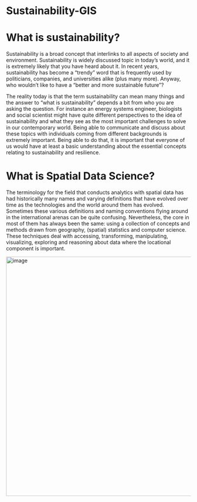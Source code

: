 # Sustainability-GIS

# What is sustainability? 

Sustainability is a broad concept that interlinks to all aspects of society and environment. Sustainability is widely discussed topic in today’s world, and it is extremely likely that you have heard about it. In recent years, sustainability has become a “trendy” word that is frequently used by politicians, companies, and universities alike (plus many more). Anyway, who wouldn’t like to have a “better and more sustainable future”?

The reality today is that the term sustainability can mean many things and the answer to “what is sustainability” depends a bit from who you are asking the question. For instance an energy systems engineer, biologists and social scientist might have quite different perspectives to the idea of sustainability and what they see as the most important challenges to solve in our contemporary world. Being able to communicate and discuss about these topics with individuals coming from different backgrounds is extremely important. Being able to do that, it is important that everyone of us would have at least a basic understanding about the essential concepts relating to sustainability and resilience. 

# What is Spatial Data Science?

The terminology for the field that conducts analytics with spatial data has had historically many names and varying definitions that have evolved over time as the technologies and the world around them has evolved. Sometimes these various definitions and naming conventions flying around in the international arenas can be quite confusing. Nevertheless, the core in most of them has always been the same: using a collection of concepts and methods drawn from geography, (spatial) statistics and computer science. These techniques deal with accessing, transforming, manipulating, visualizing, exploring and reasoning about data where the locational component is important.


<img width="653" alt="image" src="https://github.com/mgamzec/Sustainability-GIS/assets/62151645/be085531-e233-4721-885e-8ae43cf6f516">
